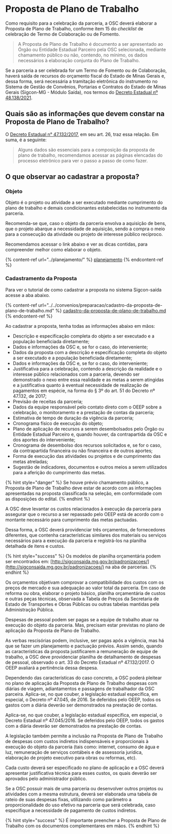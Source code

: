 # Proposta de Plano de Trabalho

Como requisito para a celebração da parceria, a OSC deverá elaborar a Proposta de Plano de Trabalho, conforme item 15 do _checklist_ de celebração de Termo de Colaboração ou de Fomento.

> A Proposta de Plano de Trabalho é documento a ser apresentado ao Órgão ou Entidade Estadual Parceiro pela OSC selecionada, mediante chamamento público ou não, contendo, no mínimo, os dados necessários à elaboração conjunta do Plano de Trabalho.

Se a parceria a ser celebrada for um Termo de Fomento ou de Colaboração, haverá saída de recursos do orçamento fiscal do Estado de Minas Gerais e, dessa forma, será necessária a tramitação eletrônica do instrumento no Sistema de Gestão de Convênios, Portarias e Contratos do Estado de Minas Gerais (Sigcon-MG - Módulo Saída), nos termos do [Decreto Estadual nº 48.138/2021](https://www.almg.gov.br/consulte/legislacao/completa/completa.html?tipo=DEC\&num=48138\&comp=\&ano=2021).&#x20;

## Quais são as informações que devem constar na Proposta de Plano de Trabalho?&#x20;

O [Decreto Estadual n° 47.132/2017](https://www.almg.gov.br/consulte/legislacao/completa/completa-nova-min.html?tipo=DEC\&num=47132\&comp=\&ano=2017\&texto=consolidado#texto), em seu art. 26, traz essa relação. Em suma, é a seguinte:

> Alguns dados são essenciais para a composição da proposta de plano de trabalho, recomendamos acessar as páginas elencadas do processo eletrônico para ver o passo a passo de como fazer.

## O que observar ao cadastrar a proposta?

### **Objeto**

Objeto é o projeto ou atividade a ser executado mediante cumprimento do plano de trabalho e demais condicionantes estabelecidas no instrumento da parceria.

Recomenda-se que, caso o objeto da parceria envolva a aquisição de bens, que o projeto abarque a necessidade de aquisição, sendo a compra o meio para a consecução da atividade ou projeto de interesse público recíproco.

Recomendamos acessar o link abaixo e ver as dicas contidas, para compreender melhor como elaborar o objeto.

{% content-ref url="../planejamento/" %}
[planejamento](../planejamento/)
{% endcontent-ref %}

### Cadastramento da Proposta

Para ver o tutorial de como cadastrar a proposta no sistema Sigcon-saída acesse a aba abaixo.

{% content-ref url="../../convenios/preparacao/cadastro-da-proposta-de-plano-de-trabalho.md" %}
[cadastro-da-proposta-de-plano-de-trabalho.md](../../convenios/preparacao/cadastro-da-proposta-de-plano-de-trabalho.md)
{% endcontent-ref %}

Ao cadastrar a proposta, tenha todas as informações abaixo em mãos:

* Descrição e especificação completa do objeto a ser executado e a população beneficiada diretamente;
* Dados e informações da OSC e, se for o caso, do interveniente;
* Dados da proposta com a descrição e especificação completa do objeto a ser executado e a população beneficiada diretamente;
* Dados e informações da OSC e, se for o caso, do interveniente;
* Justificativa para a celebração, contendo a descrição da realidade e o interesse público relacionados com a parceria, devendo ser demonstrado o nexo entre essa realidade e as metas a serem atingidas e a justificativa quanto à eventual necessidade de realização de pagamentos em espécie, na forma do § 3º do art. 51 do Decreto nº 47.132, de 2017;
* Previsão de receitas da parceria;
* Dados da equipe responsável pelo contato direto com o OEEP sobre a celebração, o monitoramento e a prestação de contas da parceria;
* Estimativa de tempo de duração da vigência da parceria;
* Cronograma físico de execução do objeto;
* Plano de aplicação de recursos a serem desembolsados pelo Órgão ou Entidade Estadual Parceiro e, quando houver, da contrapartida da OSC e dos aportes do interveniente;
* &#x20;Cronograma de desembolso dos recursos solicitados e, se for o caso, da contrapartida financeira ou não financeira e de outros aportes;
* Forma de execução das atividades ou projetos e de cumprimento das metas atreladas;
* Sugestão de indicadores, documentos e outros meios a serem utilizados para a aferição do cumprimento das metas.

{% hint style="danger" %}
Se houve prévio chamamento público, a Proposta de Plano de Trabalho deve estar de acordo com as informações apresentadas na proposta classificada na seleção, em conformidade com as disposições do edital.
{% endhint %}

A OSC deve levantar os custos relacionados à execução da parceria para assegurar que o recurso a ser repassado pelo OEEP está de acordo com o montante necessário para cumprimento das metas pactuadas.&#x20;

Dessa forma, a OSC deverá providenciar três orçamentos, de fornecedores diferentes, que contenha características similares dos materiais ou serviços necessários para a execução da parceria e registrá-los na planilha detalhada de itens e custos.

{% hint style="success" %}
Os modelos de planilha orçamentária podem ser encontrados em: [http://sigconsaida.mg.gov.br/padronizacoes/](http://sigconsaida.mg.gov.br/padronizacoes/) na aba de parcerias.
{% endhint %}

Os orçamentos objetivam comprovar a compatibilidade dos custos com os preços de mercado e sua adequação ao valor total da parceria. Em caso de reforma ou obra, elaborar o projeto básico, planilha orçamentária de custos e outras peças técnicas, observada a Tabela de Preços da Secretaria de Estado de Transportes e Obras Públicas ou outras tabelas mantidas pela Administração Pública.&#x20;

Despesas de pessoal podem ser pagas se a equipe de trabalho atuar na execução do objeto da parceria. Mas, precisam estar previstas no plano de aplicação da Proposta de Plano de Trabalho.&#x20;

As verbas rescisórias podem, inclusive, ser pagas após a vigência, mas há que se fazer um planejamento e pactuação prévios. Assim sendo, quando as características da proposta justificarem a remuneração de equipe de trabalho, a OSC deve providenciar planilha de detalhamento de despesas de pessoal, observado o art. 33 do Decreto Estadual nº 47.132/2017. O OEEP avaliará a pertinência dessa despesa.&#x20;

Dependendo das características do caso concreto, a OSC poderá pleitear no plano de aplicação da Proposta de Plano de Trabalho despesas com diárias de viagem, adiantamentos e passagens de trabalhador da OSC parceira. Aplica-se, no que couber, a legislação estadual específica, em especial, o Decreto nº 47.045, de 2016. Se deferidos pelo OEEP, todos os gastos com a diária deverão ser demonstrados na prestação de contas.

Aplica-se, no que couber, a legislação estadual específica, em especial, o Decreto Estadual nº 47.045/2016. Se deferidos pelo OEEP, todos os gastos com a diária deverão ser demonstrados na prestação de contas.

A legislação também permite a inclusão na Proposta de Plano de Trabalho de despesas com custos indiretos indispensáveis e proporcionais à execução do objeto da parceria (tais como: internet, consumo de água e luz, remuneração de serviços contábeis e de assessoria jurídica, elaboração de projeto executivo para obras ou reformas, etc).

Cada custo deverá ser especificado no plano de aplicação e a OSC deverá apresentar justificativa técnica para esses custos, os quais deverão ser aprovados pelo administrador público.&#x20;

Se a OSC possuir mais de uma parceria ou desenvolver outros projetos ou atividades com a mesma estrutura, deverá ser elaborada uma tabela de rateio de suas despesas fixas, utilizando como parâmetro a proporcionalidade do uso efetivo na parceria que será celebrada, caso especifique a necessidade de pagamento de custos indiretos.

{% hint style="success" %}
É importante preencher a Proposta de Plano de Trabalho com os documentos complementares em mãos.
{% endhint %}

##
